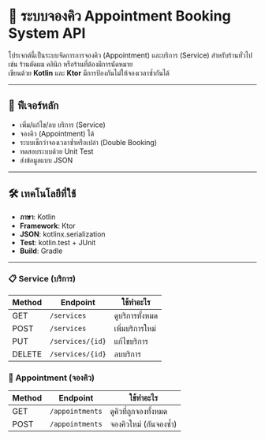 # 📅 ระบบจองคิว Appointment Booking System API

โปรเจกต์นี้เป็นระบบจัดการการจองคิว (Appointment) และบริการ (Service) สำหรับร้านทั่วไป เช่น ร้านตัดผม คลินิก หรือร้านที่ต้องมีการนัดหมาย  
เขียนด้วย **Kotlin** และ **Ktor** มีการป้องกันไม่ให้จองเวลาซ้ำกันได้

---

## 🔧 ฟีเจอร์หลัก

- เพิ่ม/แก้ไข/ลบ บริการ (Service)
- จองคิว (Appointment) ได้
- ระบบเช็กว่าจองเวลาซ้ำหรือเปล่า (Double Booking)
- ทดสอบระบบด้วย Unit Test
- ส่งข้อมูลแบบ JSON

---

## 🛠️ เทคโนโลยีที่ใช้

- **ภาษา**: Kotlin  
- **Framework**: Ktor  
- **JSON**: kotlinx.serialization  
- **Test**: kotlin.test + JUnit  
- **Build**: Gradle

---
### 📋 Service (บริการ)

| Method | Endpoint         | ใช้ทำอะไร            |
|--------|------------------|-----------------------|
| GET    | `/services`      | ดูบริการทั้งหมด      |
| POST   | `/services`      | เพิ่มบริการใหม่       |
| PUT    | `/services/{id}` | แก้ไขบริการ           |
| DELETE | `/services/{id}` | ลบบริการ              |

### 📅 Appointment (จองคิว)

| Method | Endpoint            | ใช้ทำอะไร               |
|--------|----------------------|--------------------------|
| GET    | `/appointments`      | ดูคิวที่ถูกจองทั้งหมด     |
| POST   | `/appointments`      | จองคิวใหม่ (กันจองซ้ำ)   |
